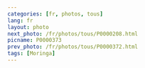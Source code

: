 ```yaml
---
categories: [fr, photos, tous]
lang: fr
layout: photo
next_photo: /fr/photos/tous/P0000208.html
picname: P0000373
prev_photo: /fr/photos/tous/P0000372.html
tags: [Moringa]
---
```

